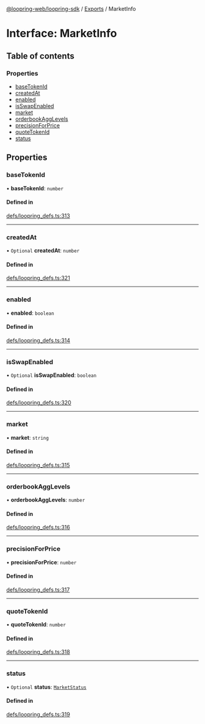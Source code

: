 [@loopring-web/loopring-sdk](../README.md) / [Exports](../modules.md) / MarketInfo

# Interface: MarketInfo

## Table of contents

### Properties

- [baseTokenId](MarketInfo.md#basetokenid)
- [createdAt](MarketInfo.md#createdat)
- [enabled](MarketInfo.md#enabled)
- [isSwapEnabled](MarketInfo.md#isswapenabled)
- [market](MarketInfo.md#market)
- [orderbookAggLevels](MarketInfo.md#orderbookagglevels)
- [precisionForPrice](MarketInfo.md#precisionforprice)
- [quoteTokenId](MarketInfo.md#quotetokenid)
- [status](MarketInfo.md#status)

## Properties

### baseTokenId

• **baseTokenId**: `number`

#### Defined in

[defs/loopring_defs.ts:313](https://github.com/Loopring/loopring_sdk/blob/077bca2/src/defs/loopring_defs.ts#L313)

___

### createdAt

• `Optional` **createdAt**: `number`

#### Defined in

[defs/loopring_defs.ts:321](https://github.com/Loopring/loopring_sdk/blob/077bca2/src/defs/loopring_defs.ts#L321)

___

### enabled

• **enabled**: `boolean`

#### Defined in

[defs/loopring_defs.ts:314](https://github.com/Loopring/loopring_sdk/blob/077bca2/src/defs/loopring_defs.ts#L314)

___

### isSwapEnabled

• `Optional` **isSwapEnabled**: `boolean`

#### Defined in

[defs/loopring_defs.ts:320](https://github.com/Loopring/loopring_sdk/blob/077bca2/src/defs/loopring_defs.ts#L320)

___

### market

• **market**: `string`

#### Defined in

[defs/loopring_defs.ts:315](https://github.com/Loopring/loopring_sdk/blob/077bca2/src/defs/loopring_defs.ts#L315)

___

### orderbookAggLevels

• **orderbookAggLevels**: `number`

#### Defined in

[defs/loopring_defs.ts:316](https://github.com/Loopring/loopring_sdk/blob/077bca2/src/defs/loopring_defs.ts#L316)

___

### precisionForPrice

• **precisionForPrice**: `number`

#### Defined in

[defs/loopring_defs.ts:317](https://github.com/Loopring/loopring_sdk/blob/077bca2/src/defs/loopring_defs.ts#L317)

___

### quoteTokenId

• **quoteTokenId**: `number`

#### Defined in

[defs/loopring_defs.ts:318](https://github.com/Loopring/loopring_sdk/blob/077bca2/src/defs/loopring_defs.ts#L318)

___

### status

• `Optional` **status**: [`MarketStatus`](../enums/MarketStatus.md)

#### Defined in

[defs/loopring_defs.ts:319](https://github.com/Loopring/loopring_sdk/blob/077bca2/src/defs/loopring_defs.ts#L319)
